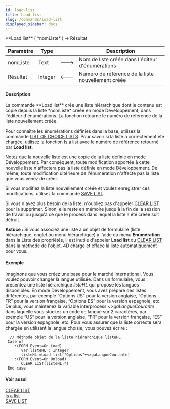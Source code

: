 ```yaml
---
id: load-list
title: Load list
slug: /commands/load-list
displayed_sidebar: docs
---
```


<!--REF #_command_.Load list.Syntax-->**Load list** ( *nomListe* ) -> Résultat<!-- END REF-->
<!--REF #_command_.Load list.Params-->
| Paramètre | Type |  | Description |
| --- | --- | --- | --- |
| nomListe | Text | &#x1F852; | Nom de liste créée dans l'éditeur d'énumérations |
| Résultat | Integer | &#x1F850; | Numéro de référence de la liste nouvellement créée |

<!-- END REF-->

#### Description 

<!--REF #_command_.Load list.Summary-->La commande **Load list** crée une liste hiérarchique dont le contenu est copié depuis la liste *nomListe* créée en mode Développement, dans l'éditeur d'énumérations.<!-- END REF--> La fonction retourne le numéro de référence de la liste nouvellement créée. 

Pour connaître les énumérations définies dans la base, utilisez la commande [LIST OF CHOICE LISTS](list-of-choice-lists.md). Pour savoir si la liste a correctement été chargée, utilisez la fonction [Is a list](is-a-list.md) avec le numéro de référence retourné par **Load list**.

Notez que la nouvelle liste est une copie de la liste définie en mode Développement. Par conséquent, toute modification apportée à cette nouvelle liste n'affectera pas la liste définie en mode Développement. De même, toute modification ultérieure de l'énumération n'affecte pas la liste que vous venez de créer. 

Si vous modifiez la liste nouvellement créée et voulez enregistrer ces modifications, utilisez la commande [SAVE LIST](save-list.md). 

Si vous n'avez plus besoin de la liste, n'oubliez pas d'appeler [CLEAR LIST](clear-list.md) pour la supprimer. Sinon, elle reste en mémoire jusqu'à la fin de la session de travail ou jusqu'à ce que le process dans lequel la liste a été créée soit détruit.

**Astuce :** Si vous associez une liste à un objet de formulaire (liste hiérarchique, onglet ou menu hiérarchique) à l'aide du menu **Enumération** dans la Liste des propriétés, il est inutile d'appeler **Load list** ou [CLEAR LIST](clear-list.md) dans la méthode de l'objet. 4D charge et efface la liste automatiquement pour vous.

#### Exemple 

Imaginons que vous créez une base pour le marché international. Vous voulez pouvoir changer la langue utilisée. Dans un formulaire, vous présentez une liste hiérarchique *listeHL* qui propose les langues disponibles. En mode Développement, vous avez préparé des listes différentes, par exemple “Options US” pour la version anglaise, “Options FR” pour la version française, “Options ES” pour la version espagnole, etc. De plus, vous maintenez la variable interprocess *<>gaLangueCourante* dans laquelle vous stockez un code de langue sur 2 caractères, par exemple “US” pour la version anglaise, “FR” pour la version française, “ES” pour la version espagnole, etc. Pour vous assurer que la liste correcte sera chargée en utilisant la langue choisie, vous pouvez écrire :

```4d
  // Méthode objet de la liste hiérarchique listeHL
 Case of
    :(FORM Event=On Load)
       var listeHL : Integer
       listeHL:=Load list("Options"+<>gaLangueCourante)
    :(FORM Event=On Unload)
       CLEAR LIST(listeHL;*)
 End case
```

#### Voir aussi 

[CLEAR LIST](clear-list.md)  
[Is a list](is-a-list.md)  
[SAVE LIST](save-list.md)  